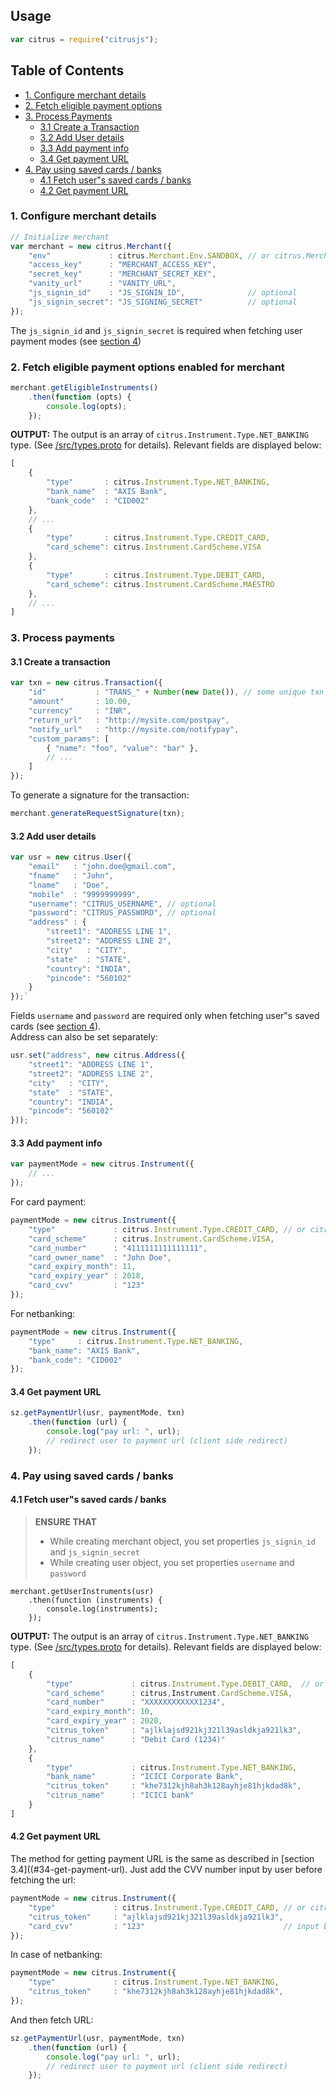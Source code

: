 ## Usage

```js
var citrus = require("citrusjs");
```

## Table of Contents

- [1. Configure merchant details](#1-configure-merchant-details)
- [2. Fetch eligible payment options](#2-fetch-eligible-payment-options-enabled-for-merchant)
- [3. Process Payments](#3-process-payments)
  - [3.1 Create a Transaction](#31-create-a-transaction)
  - [3.2 Add User details](#32-add-user-details)
  - [3.3 Add payment info](#33-add-payment-info)
  - [3.4 Get payment URL](#34-get-payment-url)
- [4. Pay using saved cards / banks](#4-pay-using-saved-cards--banks)
  - [4.1 Fetch user"s saved cards / banks](#41-fetch-users-saved-cards--banks)
  - [4.2 Get payment URL](#42-get-payment-url)

### 1. Configure merchant details

```js
// Initialize merchant
var merchant = new citrus.Merchant({
    "env"             : citrus.Merchant.Env.SANDBOX, // or citrus.Merchant.Env.PRODUCTION
    "access_key"      : "MERCHANT_ACCESS_KEY",
    "secret_key"      : "MERCHANT_SECRET_KEY",
    "vanity_url"      : "VANITY_URL",
    "js_signin_id"    : "JS_SIGNIN_ID",              // optional
    "js_signin_secret": "JS_SIGNING_SECRET"          // optional
});
```

The `js_signin_id` and `js_signin_secret` is required when fetching user payment modes (see [section 4](#4-pay-using-saved-cards--banks))

### 2. Fetch eligible payment options enabled for merchant

```js
merchant.getEligibleInstruments()
    .then(function (opts) {
        console.log(opts);
    });
```

**OUTPUT:**
The output is an array of `citrus.Instrument.Type.NET_BANKING` type. (See [/src/types.proto](/src/types.proto) for details).
Relevant fields are displayed below:

```js
[
    {
        "type"       : citrus.Instrument.Type.NET_BANKING,
        "bank_name"  : "AXIS Bank",
        "bank_code"  : "CID002"
    },
    // ...
    {
        "type"       : citrus.Instrument.Type.CREDIT_CARD,
        "card_scheme": citrus.Instrument.CardScheme.VISA
    },
    {
        "type"       : citrus.Instrument.Type.DEBIT_CARD,
        "card_scheme": citrus.Instrument.CardScheme.MAESTRO
    },
    // ...
]
```

### 3. Process payments

#### 3.1 Create a transaction

```js
var txn = new citrus.Transaction({
    "id"           : "TRANS_" + Number(new Date()), // some unique txn id
    "amount"       : 10.00,
    "currency"     : "INR",
    "return_url"   : "http://mysite.com/postpay",
    "notify_url"   : "http://mysite.com/notifypay",
    "custom_params": [
        { "name": "foo", "value": "bar" },
        // ...
    ]
});
```

To generate a signature for the transaction:

```js
merchant.generateRequestSignature(txn);
```

#### 3.2 Add user details

```js
var usr = new citrus.User({
    "email"   : "john.doe@gmail.com",
    "fname"   : "John",
    "lname"   : "Doe",
    "mobile"  : "9999999999",
    "username": "CITRUS_USERNAME", // optional
    "password": "CITRUS_PASSWORD", // optional
    "address" : {
        "street1": "ADDRESS LINE 1",
        "street2": "ADDRESS LINE 2",
        "city"   : "CITY",
        "state"  : "STATE",
        "country": "INDIA",
        "pincode": "560102"
    }
});`
```

Fields `username` and `password` are required only when fetching user"s saved cards (see [section 4](#4-pay-using-saved-cards--banks)).    
Address can also be set separately:

```js
usr.set("address", new citrus.Address({
    "street1": "ADDRESS LINE 1",
    "street2": "ADDRESS LINE 2",
    "city"   : "CITY",
    "state"  : "STATE",
    "country": "INDIA",
    "pincode": "560102"
}));
```

#### 3.3 Add payment info

```js
var paymentMode = new citrus.Instrument({
    // ...
});
```

For card payment:

```js
paymentMode = new citrus.Instrument({
    "type"             : citrus.Instrument.Type.CREDIT_CARD, // or citrus.Instrument.Type.DEBIT_CARD
    "card_scheme"      : citrus.Instrument.CardScheme.VISA,
    "card_number"      : "4111111111111111",
    "card_owner_name"  : "John Doe",
    "card_expiry_month": 11,
    "card_expiry_year" : 2018,
    "card_cvv"         : "123"
});
```

For netbanking:

```js
paymentMode = new citrus.Instrument({
    "type"     : citrus.Instrument.Type.NET_BANKING,
    "bank_name": "AXIS Bank",
    "bank_code": "CID002"
});
```

#### 3.4 Get payment URL

```js
sz.getPaymentUrl(usr, paymentMode, txn)
    .then(function (url) {
        console.log("pay url: ", url);
        // redirect user to payment url (client side redirect)
    });
```

### 4. Pay using saved cards / banks

#### 4.1 Fetch user"s saved cards / banks

> **ENSURE THAT**
>  
> - While creating merchant object, you set properties `js_signin_id` and `js_signin_secret`
> - While creating user object, you set properties `username` and `password`

```
merchant.getUserInstruments(usr)
    .then(function (instruments) {
        console.log(instruments);
    });
```

**OUTPUT:**
The output is an array of `citrus.Instrument.Type.NET_BANKING` type. (See [/src/types.proto](/src/types.proto) for details).
Relevant fields are displayed below:

```js
[
    { 
        "type"             : citrus.Instrument.Type.DEBIT_CARD,  // or citrus.Instrument.Type.CREDIT_CARD
        "card_scheme"      : citrus,Instrument.CardScheme.VISA,
        "card_number"      : "XXXXXXXXXXXX1234",
        "card_expiry_month": 10,
        "card_expiry_year" : 2020,
        "citrus_token"     : "ajlklajsd921kj321l39asldkja921lk3",
        "citrus_name"      : "Debit Card (1234)"
    },
    { 
        "type"             : citrus.Instrument.Type.NET_BANKING,
        "bank_name"        : "ICICI Corporate Bank",
        "citrus_token"     : "khe7312kjh8ah3k128ayhje81hjkdad8k",
        "citrus_name"      : "ICICI bank"
    }
]
```

#### 4.2 Get payment URL

The method for getting payment URL is the same as described in [section 3.4]((#34-get-payment-url). Just add the CVV number input by user before fetching the url:

```js
paymentMode = new citrus.Instrument({
    "type"             : citrus.Instrument.Type.CREDIT_CARD, // or citrus.Instrument.Type.DEBIT_CARD
    "citrus_token"     : "ajlklajsd921kj321l39asldkja921lk3",
    "card_cvv"         : "123"                               // input by user
});
```

In case of netbanking:

```js
paymentMode = new citrus.Instrument({
    "type"             : citrus.Instrument.Type.NET_BANKING,
    "citrus_token"     : "khe7312kjh8ah3k128ayhje81hjkdad8k",
});
```

And then fetch URL:

```js
sz.getPaymentUrl(usr, paymentMode, txn)
    .then(function (url) {
        console.log("pay url: ", url);
        // redirect user to payment url (client side redirect)
    });
```